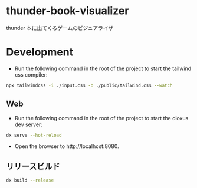 # thunder-book-visualizer

thunder 本に出てくるゲームのビジュアライザ

# Development

- Run the following command in the root of the project to start the tailwind css compiler:

```bash
npx tailwindcss -i ./input.css -o ./public/tailwind.css --watch
```

## Web

- Run the following command in the root of the project to start the dioxus dev server:

```bash
dx serve --hot-reload
```

- Open the browser to http://localhost:8080.

## リリースビルド

```bash
dx build --release
```
